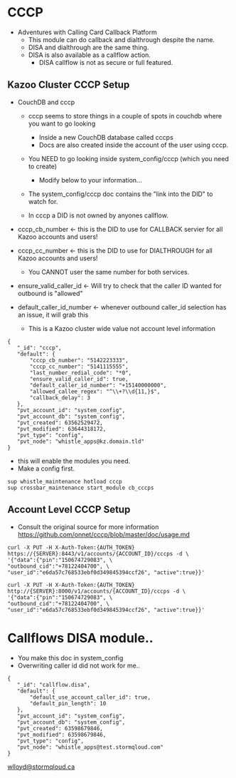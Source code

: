 # CCCP

* Adventures with Calling Card Callback Platform
  * This module can do callback and dialthrough despite the name.
  * DISA and dialthrough are the same thing.
  * DISA is also available as a callflow action.
    *  DISA callflow is not as secure or full featured. 
  

## Kazoo Cluster CCCP Setup

* CouchDB and cccp
  * cccp seems to store things in a couple of spots in couchdb where you want to go looking
    * Inside a new CouchDB database called cccps
    * Docs are also created inside the account of the user using cccp.

  * You NEED to go looking inside system_config/cccp (which you need to create)
    * Modify below to your information...

  * The system_config/cccp doc contains the "link into the DID" to watch for.
  * In cccp a DID is not owned by anyones callflow.
  
* cccp_cb_number <- this is the DID to use for CALLBACK servier for all Kazoo accounts and users!
* cccp_cc_number <- this is the DID to use for DIALTHROUGH for all Kazoo accounts and users!
  * You CANNOT user the same number for both services.

* ensure_valid_caller_id <- Will try to check that the caller ID wanted for outbound is "allowed"
* default_caller_id_number <- whenever outbound caller_id selection has an issue, it will grab this
  * This is a Kazoo cluster wide value not account level information

```
{
   "_id": "cccp",
   "default": {
       "cccp_cb_number": "5142223333",
       "cccp_cc_number": "5141115555",
       "last_number_redial_code": "*0",
       "ensure_valid_caller_id": true,
       "default_caller_id_number": "+15140000000",
       "allowed_callee_regex": "^\\+?\\d{11,}$",
       "callback_delay": 3
   },
   "pvt_account_id": "system_config",
   "pvt_account_db": "system_config",
   "pvt_created": 63562529472,
   "pvt_modified": 63644318172,
   "pvt_type": "config",
   "pvt_node": "whistle_apps@kz.domain.tld"
}

```

* this will enable the modules you need.
* Make a config first.
```
sup whistle_maintenance hotload cccp
sup crossbar_maintenance start_module cb_cccps
```

## Account Level CCCP Setup

* Consult the original source for more information https://github.com/onnet/cccp/blob/master/doc/usage.md

```
curl -X PUT -H X-Auth-Token:{AUTH_TOKEN} https://{SERVER}:8443/v1/accounts/{ACCOUNT_ID}/cccps -d \
'{"data":{"pin":"150674729083", \
"outbound_cid":"+78122404700", \
"user_id":"e6da57c768533ebf0d349845394ccf26", "active":true}}'

curl -X PUT -H X-Auth-Token:{AUTH_TOKEN} http://{SERVER}:8000/v1/accounts/{ACCOUNT_ID}/cccps -d \
'{"data":{"pin":"150674729083", \
"outbound_cid":"+78122404700", \
"user_id":"e6da57c768533ebf0d349845394ccf26", "active":true}}'

```


# Callflows DISA module..
* You make this doc in system_config
* Overwriting caller id did not work for me..

```
{
   "_id": "callflow.disa",
   "default": {
       "default_use_account_caller_id": true,
       "default_pin_length": 10
   },
   "pvt_account_id": "system_config",
   "pvt_account_db": "system_config",
   "pvt_created": 63598679846,
   "pvt_modified": 63598679846,
   "pvt_type": "config",
   "pvt_node": "whistle_apps@test.stormqloud.com"
}
```

wlloyd@stormqloud.ca
